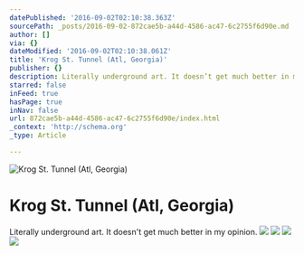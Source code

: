 ```yaml
---
datePublished: '2016-09-02T02:10:38.363Z'
sourcePath: _posts/2016-09-02-872cae5b-a44d-4586-ac47-6c2755f6d90e.md
author: []
via: {}
dateModified: '2016-09-02T02:10:38.061Z'
title: 'Krog St. Tunnel (Atl, Georgia)'
publisher: {}
description: Literally underground art. It doesn’t get much better in my opinion.
starred: false
inFeed: true
hasPage: true
inNav: false
url: 872cae5b-a44d-4586-ac47-6c2755f6d90e/index.html
_context: 'http://schema.org'
_type: Article

---
```

![Krog St. Tunnel (Atl, Georgia)](https://the-grid-user-content.s3-us-west-2.amazonaws.com/4df1851d-699d-4df5-b467-13bf6f2e533d.jpg)

# Krog St. Tunnel (Atl, Georgia)

Literally underground art. It doesn't get much better in my opinion.
![](https://the-grid-user-content.s3-us-west-2.amazonaws.com/c414f21b-6393-44c0-95b4-78c77d6c1e6c.jpg)
![](https://the-grid-user-content.s3-us-west-2.amazonaws.com/bb43a462-5bef-4e7b-80c0-49479ef23e63.jpg)
![](https://the-grid-user-content.s3-us-west-2.amazonaws.com/f6ac5f5d-604c-4344-8faa-c8e3532a734a.jpg)
![](https://the-grid-user-content.s3-us-west-2.amazonaws.com/1411cb58-4195-48fb-ade3-61030a1ea5ad.jpg)